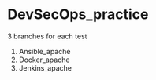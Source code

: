 # DevSecOps_practice

3 branches for each test

1. Ansible_apache
2. Docker_apache
3. Jenkins_apache

